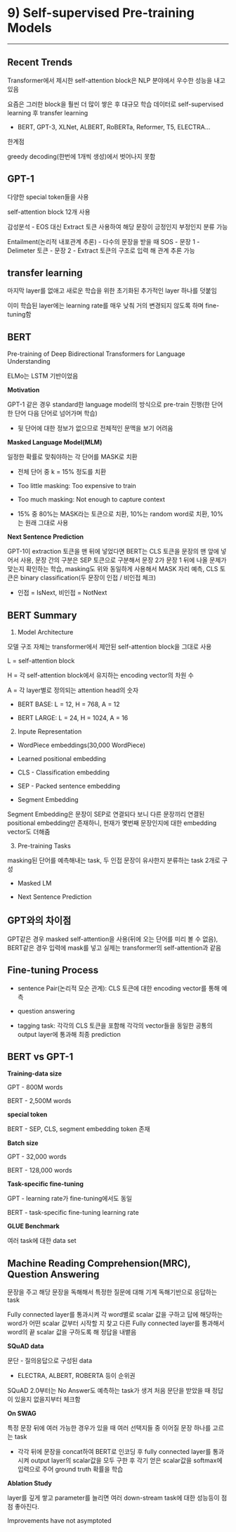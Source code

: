 # 9) Self-supervised Pre-training Models
---

## Recent Trends

Transformer에서 제시한 self-attention block은 NLP 분야에서 우수한 성능을 내고 있음  

요즘은 그러한 block을 훨씬 더 많이 쌓은 후 대규모 학습 데이터로 self-supervised learning 후 transfer learning

* BERT, GPT-3, XLNet, ALBERT, RoBERTa, Reformer, T5, ELECTRA...

한계점

greedy decoding(한번에 1개씩 생성)에서 벗어나지 못함

## GPT-1

다양한 special token들을 사용

self-attention block 12개 사용

감성분석 - EOS 대신 Extract 토큰 사용하여 해당 문장이 긍정인지 부정인지 분류 가능

Entailment(논리적 내포관계 추론) - 다수의 문장을 받을 때 SOS - 문장 1 - Delimeter 토큰 - 문장 2 - Extract 토큰의 구조로 입력 해 관계 추론 가능

## transfer learning

마지막 layer를 없애고 새로운 학습을 위한 초기화된 추가적인 layer 하나를 덧붙임

이미 학습된 layer에는 learning rate를 매우 낮춰 거의 변경되지 않도록 하며 fine-tuning함

## BERT

Pre-training of Deep Bidirectional Transformers for Language Understanding

ELMo는 LSTM 기반이었음

**Motivation**

GPT-1 같은 경우 standard한 language model의 방식으로 pre-train 진행(한 단어 한 단어 다음 단어로 넘어가며 학습)

* 뒷 단어에 대한 정보가 없으므로 전체적인 문맥을 보기 어려움

**Masked Language Model(MLM)**

일정한 확률로 맞춰야하는 각 단어를 MASK로 치환

* 전체 단어 중 k = 15% 정도를 치환

* Too little masking: Too expensive to train

* Too much masking: Not enough to capture context

* 15% 중 80%는 MASK라는 토큰으로 치환, 10%는 random word로 치환, 10%는 원래 그대로 사용

**Next Sentence Prediction**

GPT-1이 extraction 토큰을 맨 뒤에 넣었다면 BERT는 CLS 토큰을 문장의 맨 앞에 넣어서 사용, 문장 간의 구분은 SEP 토큰으로 구분해서 문장 2가 문장 1 뒤에 나올 문제가 맞는지 확인하는 학습, masking도 위와 동일하게 사용해서 MASK 자리 예측, CLS 토큰은 binary classification(두 문장이 인접 / 비인접 체크)

* 인접 = IsNext, 비인접 = NotNext

## BERT Summary

1. Model Architecture

모델 구조 자체는 transformer에서 제안된 self-attention block을 그대로 사용

L = self-attention block

H = 각 self-attention block에서 유지하는 encoding vector의 차원 수

A = 각 layer별로 정의되는 attention head의 숫자

* BERT BASE: L = 12, H = 768, A = 12

* BERT LARGE: L = 24, H = 1024, A = 16

2. Inpute Representation

* WordPiece embeddings(30,000 WordPiece)

* Learned positional embedding

* CLS - Classification embedding

* SEP - Packed sentence embedding

* Segment Embedding

Segment Embedding은 문장이 SEP로 연결되다 보니 다른 문장끼리 연결된 positional embedding만 존재하니, 현재가 몇번째 문장인지에 대한 embedding vector도 더해줌

3. Pre-training Tasks

masking된 단어를 예측해내는 task, 두 인접 문장이 유사한지 분류하는 task 2개로 구성

* Masked LM

* Next Sentence Prediction

## GPT와의 차이점

GPT같은 경우 masked self-attention을 사용(뒤에 오는 단어를 미리 볼 수 없음), BERT같은 경우 입력에 mask를 넣고 실제는 transformer의 self-attention과 같음

## Fine-tuning Process

* sentence Pair(논리적 모순 관계): CLS 토큰에 대한 encoding vector를 통해 예측

* question answering

* tagging task: 각각의 CLS 토큰을 포함해 각각의 vector들을 동일한 공통의 output layer에 통과해 최종 prediction

## BERT vs GPT-1

**Training-data size**

GPT - 800M words

BERT - 2,500M words

**special token**

BERT - SEP, CLS, segment embedding token 존재

**Batch size**

GPT - 32,000 words

BERT - 128,000 words

**Task-specific fine-tuning**

GPT - learning rate가 fine-tuning에서도 동일

BERT - task-specific fine-tuning learning rate

**GLUE Benchmark**

여러 task에 대한 data set

## Machine Reading Comprehension(MRC), Question Answering

문장을 주고 해당 문장을 독해해서 특정한 질문에 대해 기계 독해기반으로 응답하는 task

Fully connected layer를 통과시켜 각 word별로 scalar 값을 구하고 답에 해당하는 word가 어떤 scalar 값부터 시작할 지 찾고 다른 Fully connected layer를 통과해서 word의 끝 scalar 값을 구하도록 해 정답을 내뱉음

**SQuAD data**

문단 - 질의응답으로 구성된 data

* ELECTRA, ALBERT, ROBERTA 등이 순위권

SQuAD 2.0부터는 No Answer도 예측하는 task가 생겨 처음 문단을 받았을 때 정답이 있을지 없을지부터 체크함

**On SWAG**

특정 문장 뒤에 여러 가능한 경우가 있을 때 여러 선택지들 중 이어질 문장 하나를 고르는 task

* 각각 뒤에 문장을 concat하여 BERT로 인코딩 후 fully connected layer를 통과시켜 output layer의 scalar값을 모두 구한 후 각기 얻은 scalar값을 softmax에 입력으로 주어 ground truth 확률을 학습

**Ablation Study**

layer를 깊게 쌓고 parameter를 늘리면 여러 down-stream task에 대한 성능등이 점점 좋아진다.

Improvements have not asymptoted